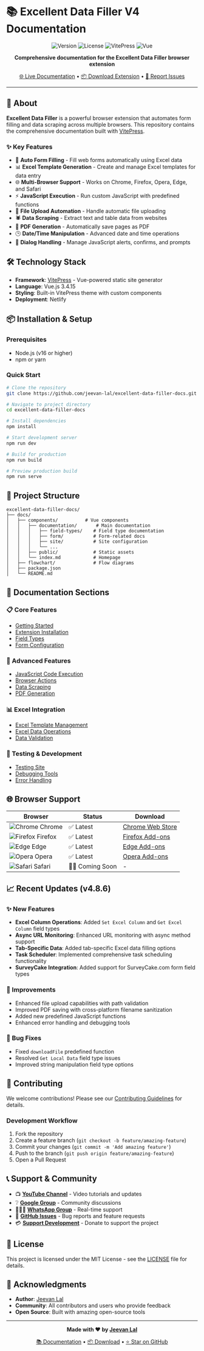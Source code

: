 # 📚 Excellent Data Filler V4 Documentation

<div align="center">

![Version](https://img.shields.io/badge/version-4.8.6-blue.svg)
![License](https://img.shields.io/badge/license-MIT-green.svg)
![VitePress](https://img.shields.io/badge/VitePress-2.0.0--alpha.7-orange.svg)
![Vue](https://img.shields.io/badge/Vue-3.4.15-brightgreen.svg)

**Comprehensive documentation for the Excellent Data Filler browser extension**

[🌐 Live Documentation](https://docs.edfiller.in/) • [📦 Download Extension](https://chrome.google.com/webstore/detail/excellent-data-filler-cth/abafaagbfhobgjkcepckbnadafflkdea) • [🐛 Report Issues](https://github.com/jeevan-lal/excellent-data-filler-docs/issues)

</div>

---

## 🚀 About

**Excellent Data Filler** is a powerful browser extension that automates form filling and data scraping across multiple browsers. This repository contains the comprehensive documentation built with [VitePress](https://vitepress.dev/).

### ✨ Key Features

- 🔄 **Auto Form Filling** - Fill web forms automatically using Excel data
- 📊 **Excel Template Generation** - Create and manage Excel templates for data entry
- 🌐 **Multi-Browser Support** - Works on Chrome, Firefox, Opera, Edge, and Safari
- ⚡ **JavaScript Execution** - Run custom JavaScript with predefined functions
- 📁 **File Upload Automation** - Handle automatic file uploading
- 🕷️ **Data Scraping** - Extract text and table data from websites
- 📄 **PDF Generation** - Automatically save pages as PDF
- 🕒 **Date/Time Manipulation** - Advanced date and time operations
- 💬 **Dialog Handling** - Manage JavaScript alerts, confirms, and prompts

## 🛠️ Technology Stack

- **Framework**: [VitePress](https://vitepress.dev/) - Vue-powered static site generator
- **Language**: Vue.js 3.4.15
- **Styling**: Built-in VitePress theme with custom components
- **Deployment**: Netlify

## 📦 Installation & Setup

### Prerequisites

- Node.js (v16 or higher)
- npm or yarn

### Quick Start

```bash
# Clone the repository
git clone https://github.com/jeevan-lal/excellent-data-filler-docs.git

# Navigate to project directory
cd excellent-data-filler-docs

# Install dependencies
npm install

# Start development server
npm run dev

# Build for production
npm run build

# Preview production build
npm run serve
```

## 📁 Project Structure

```
excellent-data-filler-docs/
├── docs/
│   ├── components/          # Vue components
│   │   ├── documentation/       # Main documentation
│   │   │   ├── field-types/    # Field type documentation
│   │   │   ├── form/           # Form-related docs
│   │   │   ├── site/           # Site configuration
│   │   │   └── ...
│   │   ├── public/             # Static assets
│   │   └── index.md            # Homepage
│   ├── flowchart/              # Flow diagrams
│   ├── package.json
│   └── README.md
```

## 🎯 Documentation Sections

### 📋 Core Features
- [Getting Started](/documentation/)
- [Extension Installation](/documentation/extension)
- [Field Types](/documentation/field-types/)
- [Form Configuration](/documentation/form/)

### 🔧 Advanced Features
- [JavaScript Code Execution](/documentation/field-types/javascript-code)
- [Browser Actions](/documentation/field-types/browser-actions)
- [Data Scraping](/documentation/field-types/scraper-data)
- [PDF Generation](/documentation/field-types/save-as-pdf)

### 📊 Excel Integration
- [Excel Template Management](/documentation/site/site-excel-template)
- [Excel Data Operations](/documentation/field-types/)
- [Data Validation](/documentation/form/form-fields/field-settings)

### 🧪 Testing & Development
- [Testing Site](/documentation/testing-site)
- [Debugging Tools](/documentation/log)
- [Error Handling](/documentation/form/form-response/)

## 🌐 Browser Support

| Browser | Status | Download |
|---------|--------|----------|
| ![Chrome](/docs/public/logo/icons8-chrome-64.svg) Chrome | ✅ Latest | [Chrome Web Store](https://chrome.google.com/webstore/detail/excellent-data-filler-cth/abafaagbfhobgjkcepckbnadafflkdea) |
| ![Firefox](/docs/public/logo/icons8-firefox-48.png) Firefox | ✅ Latest | [Firefox Add-ons](https://addons.mozilla.org/en-US/firefox/addon/excellent-data-filler/) |
| ![Edge](/docs/public/logo/icons8-edge-48.svg) Edge | ✅ Latest | [Edge Add-ons](https://microsoftedge.microsoft.com/addons/) |
| ![Opera](/docs/public/logo/icons8-opera-48.svg) Opera | ✅ Latest | [Opera Add-ons](https://addons.opera.com/) |
| ![Safari](/docs/public/logo/icons8-safari-48.svg) Safari | 👩‍🏫 Coming Soon | - |

## 📈 Recent Updates (v4.8.6)

### ✨ New Features
- **Excel Column Operations**: Added `Set Excel Column` and `Get Excel Column` field types
- **Async URL Monitoring**: Enhanced URL monitoring with async method support
- **Tab-Specific Data**: Added tab-specific Excel data filling options
- **Task Scheduler**: Implemented comprehensive task scheduling functionality
- **SurveyCake Integration**: Added support for SurveyCake.com form field types

### 🔧 Improvements
- Enhanced file upload capabilities with path validation
- Improved PDF saving with cross-platform filename sanitization
- Added new predefined JavaScript functions
- Enhanced error handling and debugging tools

### 🐛 Bug Fixes
- Fixed `downloadFile` predefined function
- Resolved `Get Local Data` field type issues
- Improved string manipulation field type options

## 🤝 Contributing

We welcome contributions! Please see our [Contributing Guidelines](CONTRIBUTING.md) for details.

### Development Workflow

1. Fork the repository
2. Create a feature branch (`git checkout -b feature/amazing-feature`)
3. Commit your changes (`git commit -m 'Add amazing feature'`)
4. Push to the branch (`git push origin feature/amazing-feature`)
5. Open a Pull Request

## 📞 Support & Community

- 📺 **[YouTube Channel](https://www.youtube.com/@ctechhindi)** - Video tutorials and updates
- ❔ **[Google Group](https://groups.google.com/g/excellent-data-filler)** - Community discussions
- 👨‍👧‍👧 **[WhatsApp Group](https://chat.whatsapp.com/F2AdHoZRvr8HiAbvWqKlVS)** - Real-time support
- 🐛 **[GitHub Issues](https://github.com/jeevan-lal/excellent-data-filler-docs/issues)** - Bug reports and feature requests
- 💳 **[Support Development](https://www.paypal.com/paypalme/ctechhindi)** - Donate to support the project

## 📄 License

This project is licensed under the MIT License - see the [LICENSE](LICENSE) file for details.

## 🙏 Acknowledgments

- **Author**: [Jeevan Lal](https://github.com/jeevan-lal)
- **Community**: All contributors and users who provide feedback
- **Open Source**: Built with amazing open-source tools

---

<div align="center">

**Made with ❤️ by [Jeevan Lal](https://github.com/jeevan-lal)**

[📚 Documentation](https://docs.edfiller.in/) • [📦 Download](https://chrome.google.com/webstore/detail/excellent-data-filler-cth/abafaagbfhobgjkcepckbnadafflkdea) • [⭐ Star on GitHub](https://github.com/jeevan-lal/excellent-data-filler-docs)

</div>

